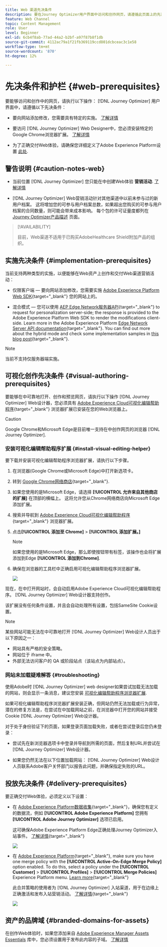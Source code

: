 ```yaml
---
title: Web 渠道先决条件
description: 要在Journey Optimizer用户界面中访问和创作网页，请遵循此页面上的先决条件
feature: Web Channel
topic: Content Management
role: User
level: Beginner
exl-id: 6cb4f8ab-77ad-44a2-b2bf-a97f87b8f1db
source-git-commit: 4112ac79a1f21fb369119ccd801dcbceac3c1e58
workflow-type: tm+mt
source-wordcount: '870'
ht-degree: 12%

---
```


# 先决条件和护栏 {#web-prerequisites}

要能够访问和创作中的网页，请执行以下操作： [!DNL Journey Optimizer] 用户界面中，请遵循以下先决条件：

* 要向网站添加修改，您需要具有特定的实施。 [了解详情](#implementation-prerequisites)

* 要访问 [!DNL Journey Optimizer] Web Designer中，您必须安装特定的Google Chrome浏览器扩展。 [了解详情](#visual-authoring-prerequesites)

* 为了正确交付Web体验，请确保您详细定义了Adobe Experience Platform设置 [此处](#delivery-prerequisites).

## 警告说明 {#caution-notes-web}

* 当前位置 [!DNL Journey Optimizer] 您只能在中创建Web体验 **营销活动**. [了解详情](../campaigns/create-campaign.md#configure)

* [!DNL Journey Optimizer] Web营销活动针对其他渠道中以前未参与过的新用户档案。 这将增加您的可参与用户档案总数，如果超出您购买的可参与用户档案的合同数量，则可能会带来成本影响。 每个包的许可证量度都列在 [Journey Optimizer产品描述](https://helpx.adobe.com/cn/legal/product-descriptions/adobe-journey-optimizer.html) 页面。


>[!AVAILABILITY]
>
>目前，Web渠道不适用于已购买AdobeHealthcare Shield附加产品的组织。
>

## 实施先决条件 {#implementation-prerequisites}

当前支持两种类型的实施，以便能够在Web资产上创作和交付Web渠道营销活动：

* 仅限客户端 — 要向网站添加修改，您需要实施 [Adobe Experience Platform Web SDK](https://experienceleague.adobe.com/docs/platform-learn/implement-web-sdk/overview.html?lang=zh-Hans){target="_blank"} 您的网站上的。

* 混合模式 — 您可以使用 [AEP Edge Network服务器API](https://experienceleague.adobe.com/docs/experience-platform/edge-network-server-api/data-collection/interactive-data-collection.html){target="_blank"} to request for personalization server-side; the response is provided to the Adobe Experience Platform Web SDK to render the modifications client-side. Learn more in the Adobe Experience Platform [Edge Network Server API documentation](https://experienceleague.adobe.com/docs/experience-platform/edge-network-server-api/overview.html?lang=zh-Hans){target="_blank"}. You can find out more about the hybrid mode and check some implementation samples in [this blog post](https://blog.developer.adobe.com/hybrid-personalization-in-the-adobe-experience-platform-web-sdk-6a1bb674bf41){target="_blank"}.

>[!NOTE]
>
>当前不支持仅服务器端实施。

<!--If the Adobe Experience Platform Web SDK is not yet implemented on the website, a message displays in the web designer suggesting that you install the Visual Editing Helper browser extension and implement the [Web SDK](https://experienceleague.adobe.com/docs/platform-learn/implement-web-sdk/overview.html){target="_blank"}.-->

## 可视化创作先决条件 {#visual-authoring-prerequisites}

<!--In order to rapidly author and preview your web experiences, the Adobe Experience Cloud Visual Editing Helper browser extension for Google Chrome lets you load websites reliably within the Adobe [!DNL Journey Optimizer] web designer.-->

要能够在中可靠地打开、创作和预览网页，请执行以下操作 [!DNL Journey Optimizer] Web设计器，您必须具有 [Adobe Experience Cloud可视化编辑帮助程序](https://chrome.google.com/webstore/detail/adobe-experience-cloud-vi/kgmjjkfjacffaebgpkpcllakjifppnca){target="_blank"} 浏览器扩展已安装在您的Web浏览器上。

>[!CAUTION]
>
>Google Chrome和Microsoft Edge是目前唯一支持在中创作网页的浏览器 [!DNL Journey Optimizer].

### 安装可视化编辑帮助程序扩展 {#install-visual-editing-helper}

要下载并安装可视化编辑帮助程序浏览器扩展，请执行以下步骤。

1. 在浏览器(Google Chrome或Microsoft Edge)中打开新选项卡。

1. 转到 [Google Chrome网络商店](https://chrome.google.com/webstore/category/extensions){target="_blank"}.

1. 如果您使用的是Microsoft Edge，请选择 **[!UICONTROL 允许来自其他商店的扩展]** 在顶部的横幅上。 这将允许您从Chrome网络商店向Microsoft Edge添加扩展。

1. 搜索并导航到 [Adobe Experience Cloud可视化编辑帮助程序](https://chrome.google.com/webstore/detail/adobe-experience-cloud-vi/kgmjjkfjacffaebgpkpcllakjifppnca){target="_blank"} 浏览器扩展。

1. 点击&#x200B;**[!UICONTROL 添加至 Chrome]** > **[!UICONTROL 添加扩展。]**

   >[!NOTE]
   >
   >如果您使用的是Microsoft Edge，那么即使按钮带有标签，该操作也会将扩展添加到Edge **[!UICONTROL 添加到Chrome]**.

1. 确保在浏览器的工具栏中正确启用可视化编辑帮助程序浏览器扩展。

   ![](assets/web-visual-editing-extension-edge.png)

<!--1. Launch [!DNL Journey Optimizer] in a new tab of your browser with the extension installed.

1. Create a web channel campaign in [!DNL Journey Optimizer]. [Learn how](author-web.md#create-web-campaign)

1. Open the [!DNL Journey Optimizer] web designer to start authoring your web experience. [Learn more](author-web.md)-->

现在，在中打开网站时，会自动启用Adobe Experience Cloud可视化编辑帮助程序。 [!DNL Journey Optimizer] Web设计器支持创作。

该扩展没有任何条件设置，并且会自动处理所有设置，包括SameSite Cookie设置。

>[!NOTE]
>
>某些网站可能无法在中可靠地打开 [!DNL Journey Optimizer] Web设计人员出于以下原因之一：
>
> * 网站具有严格的安全策略。
> * 网站位于 iframe 中。
> * 外部无法访问客户的 QA 或阶段站点（该站点为内部站点）。

### 网站未加载疑难解答 {#troubleshooting}

使用Adobe时 [!DNL Journey Optimizer] web designer如果尝试加载无法加载的网站，则会显示一条消息，建议您安装 [可视化编辑帮助程序浏览器扩展](#install-visual-editing-helper).

如果可视化编辑帮助程序浏览器扩展安装正确，但网站仍然无法加载或行为异常，潜在的修复方法是，在尝试在中加载网站之前，在浏览器中打开您的网站并接受Cookie [!DNL Journey Optimizer] Web设计器。

对于处于身份验证下的页面，如果登录页面加载失败，或者在尝试登录后您仍未登录：

* 尝试先在新浏览器选项卡中登录并导航到所需的页面，然后复制URL并尝试在 [!DNL Journey Optimizer] Web设计器。

* 如果您仍然无法在以下位置加载网站： [!DNL Journey Optimizer] Web设计人员联系Adobe客户关怀部门以报告此问题，并确保指定失败的URL。

## 投放先决条件 {#delivery-prerequisites}

要正确交付Web体验，必须定义以下设置：

* 在 [Adobe Experience Platform数据收集](https://experienceleague.adobe.com/docs/experience-platform/edge/datastreams/overview.html?lang=zh-Hans){target="_blank"}，确保您有定义的数据流，例如 **[!UICONTROL Adobe Experience Platform]** 您拥有 **[!UICONTROL Adobe Journey Optimizer]** 选项已启用。

  这可确保Adobe Experience Platform Edge正确处理Journey Optimizer入站事件。 [了解详情](https://experienceleague.adobe.com/docs/experience-platform/edge/datastreams/configure.html?lang=zh-Hans){target="_blank"}

  ![](assets/web-aep-datastream-ajo.png)

* 在 [Adobe Experience Platform](https://experienceleague.adobe.com/docs/experience-platform/profile/home.html?lang=zh-Hans){target="_blank"}, make sure you have one merge policy with the **[!UICONTROL Active-On-Edge Merge Policy]** option enabled. To do this, select a policy under the **[!UICONTROL Customer]** > **[!UICONTROL Profiles]** > **[!UICONTROL Merge Policies]** Experience Platform menu. [Learn more](https://experienceleague.adobe.com/docs/experience-platform/profile/merge-policies/ui-guide.html#configure){target="_blank"}

  此合并策略的使用者为 [!DNL Journey Optimizer] 入站渠道，用于在边缘上正确激活和发布入站营销活动。 [了解详情](https://experienceleague.adobe.com/docs/experience-platform/profile/merge-policies/ui-guide.html?lang=zh-Hans){target="_blank"}

  ![](assets/web-aep-merge-policy.png)

## 资产的品牌域 {#branded-domains-for-assets}

在创作Web体验时，如果您添加来自 [Adobe Experience Manager Assets Essentials](../email/assets-essentials.md) 库中，您必须设置用于发布此内容的子域。 [了解详情](web-delegated-subdomains.md)
